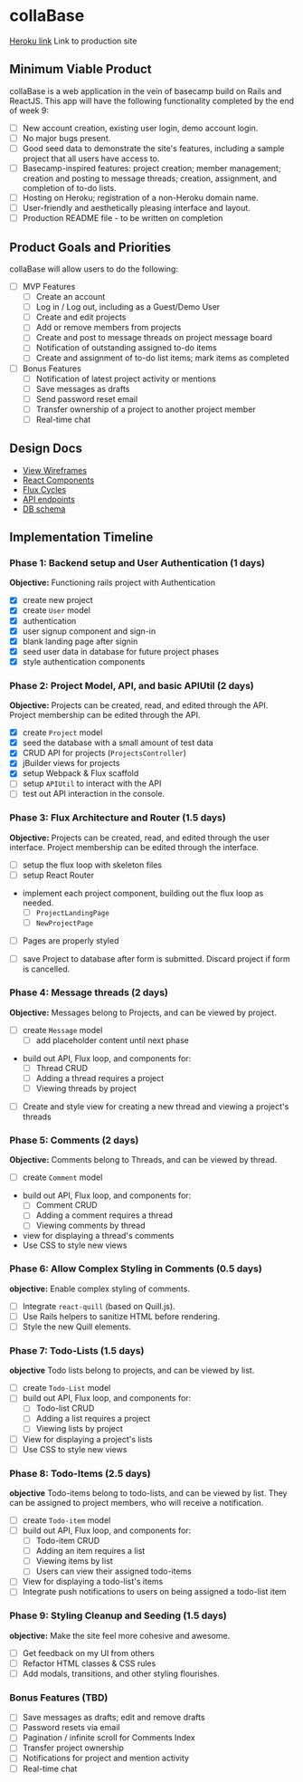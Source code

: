 # collaBase

[Heroku link][heroku] Link to production site

[heroku]: https://collabase.herokuapp.com

## Minimum Viable Product

collaBase is a web application in the vein of basecamp build on Rails and ReactJS.  This app will have the following functionality completed by the end of week 9:

- [ ] New account creation, existing user login, demo account login.
- [ ] No major bugs present.
- [ ] Good seed data to demonstrate the site's features, including a sample project that all users have access to.
- [ ] Basecamp-inspired features: project creation; member management; creation and posting to message threads; creation, assignment, and completion of to-do lists.
- [ ] Hosting on Heroku; registration of a non-Heroku domain name.
- [ ] User-friendly and aesthetically pleasing interface and layout.
- [ ] Production README file - to be written on completion

## Product Goals and Priorities

collaBase will allow users to do the following:

- [ ] MVP Features
  - [ ] Create an account
  - [ ] Log in / Log out, including as a Guest/Demo User
  - [ ] Create and edit projects
  - [ ] Add or remove members from projects
  - [ ] Create and post to message threads on project message board
  - [ ] Notification of outstanding assigned to-do items
  - [ ] Create and assignment of to-do list items; mark items as completed
- [ ] Bonus Features
  - [ ] Notification of latest project activity or mentions
  - [ ] Save messages as drafts
  - [ ] Send password reset email
  - [ ] Transfer ownership of a project to another project member
  - [ ] Real-time chat

## Design Docs
* [View Wireframes][views]
* [React Components][components]
* [Flux Cycles][flux-cycles]
* [API endpoints][api-endpoints]
* [DB schema][schema]

[views]: ./docs/views.md
[components]: ./docs/components.md
[flux-cycles]: ./docs/flux-cycles.md
[api-endpoints]: ./docs/api-endpoints.md
[schema]: ./docs/schema.md

## Implementation Timeline

### Phase 1: Backend setup and User Authentication (1 days)

**Objective:** Functioning rails project with Authentication

- [x] create new project
- [x] create `User` model
- [x] authentication
- [x] user signup component and sign-in
- [x] blank landing page after signin
- [x] seed user data in database for future project phases
- [x] style authentication components

### Phase 2: Project Model, API, and basic APIUtil (2 days)

**Objective:** Projects can be created, read, and edited through the API. Project membership can be edited through the API.

- [x] create `Project` model
- [x] seed the database with a small amount of test data
- [x] CRUD API for projects (`ProjectsController`)
- [x] jBuilder views for projects
- [x] setup Webpack & Flux scaffold
- [ ] setup `APIUtil` to interact with the API
- [ ] test out API interaction in the console.

<!-- Time elapsed: 3 days -->

### Phase 3: Flux Architecture and Router (1.5 days)

**Objective:** Projects can be created, read, and edited through the user interface. Project membership can be edited through the interface.

- [ ] setup the flux loop with skeleton files
- [ ] setup React Router
- implement each project component, building out the flux loop as needed.
  - [ ] `ProjectLandingPage`
  - [ ] `NewProjectPage`
- [ ] Pages are properly styled
- [ ] save Project to database after form is submitted. Discard project if form is cancelled.

  <!-- Time elapsed: 3.5 days -->

### Phase 4: Message threads (2 days)

**Objective:** Messages belong to Projects, and can be viewed by project.

- [ ] create `Message` model
  - [ ] add placeholder content until next phase
- build out API, Flux loop, and components for:
  - [ ] Thread CRUD
  - [ ] Adding a thread requires a project
  - [ ] Viewing threads by project
- [ ] Create and style view for creating a new thread and viewing a project's threads

<!-- Time elapsed: 5 days -->


### Phase 5: Comments (2 days)

**Objective:** Comments belong to Threads, and can be viewed by thread.

- [ ] create `Comment` model
- build out API, Flux loop, and components for:
  - [ ] Comment CRUD
  - [ ] Adding a comment requires a thread
  - [ ] Viewing comments by thread
- view for displaying a thread's comments
- Use CSS to style new views

<!-- Time elapsed: 6 days -->

### Phase 6: Allow Complex Styling in Comments (0.5 days)

**objective:** Enable complex styling of comments.

- [ ] Integrate `react-quill` (based on Quill.js).
- [ ] Use Rails helpers to sanitize HTML before rendering.
- [ ] Style the new Quill elements.

<!-- Time elapsed: 6.5 days -->

### Phase 7: Todo-Lists (1.5 days)

**objective** Todo lists belong to projects, and can be viewed by list.
- [ ] create `Todo-List` model
- [ ] build out API, Flux loop, and components for:
  - [ ] Todo-list CRUD
  - [ ] Adding a list requires a project
  - [ ] Viewing lists by project
- [ ] View for displaying a project's lists
- [ ] Use CSS to style new views

### Phase 8: Todo-Items (2.5 days)

**objective** Todo-items belong to todo-lists, and can be viewed by list. They
can be assigned to project members, who will receive a notification.
- [ ] create `Todo-item` model
- [ ] build out API, Flux loop, and components for:
  - [ ] Todo-item CRUD
  - [ ] Adding an item requires a list
  - [ ] Viewing items by list
  - [ ] Users can view their assigned todo-items
- [ ] View for displaying a todo-list's items
- [ ] Integrate push notifications to users on being assigned a todo-list item

### Phase 9: Styling Cleanup and Seeding (1.5 days)

**objective:** Make the site feel more cohesive and awesome.

- [ ] Get feedback on my UI from others
- [ ] Refactor HTML classes & CSS rules
- [ ] Add modals, transitions, and other styling flourishes.

<!-- Time elapsed: 7.5 days -->


### Bonus Features (TBD)
- [ ] Save messages as drafts; edit and remove drafts
- [ ] Password resets via email
- [ ] Pagination / infinite scroll for Comments Index
- [ ] Transfer project ownership
- [ ] Notifications for project and mention activity
- [ ] Real-time chat

<!--

[phase-one]: ./docs/phases/phase1.md
[phase-two]: ./docs/phases/phase2.md
[phase-three]: ./docs/phases/phase3.md
[phase-four]: ./docs/phases/phase4.md
[phase-five]: ./docs/phases/phase5.md

 -->
